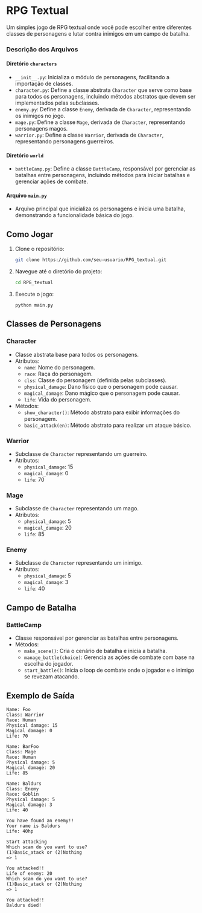 # RPG Textual

Um simples jogo de RPG textual onde você pode escolher entre diferentes classes de personagens e lutar contra inimigos em um campo de batalha.

### Descrição dos Arquivos

#### Diretório `characters`
- `__init__.py`: Inicializa o módulo de personagens, facilitando a importação de classes.
- `character.py`: Define a classe abstrata `Character` que serve como base para todos os personagens, incluindo métodos abstratos que devem ser implementados pelas subclasses.
- `enemy.py`: Define a classe `Enemy`, derivada de `Character`, representando os inimigos no jogo.
- `mage.py`: Define a classe `Mage`, derivada de `Character`, representando personagens magos.
- `warrior.py`: Define a classe `Warrior`, derivada de `Character`, representando personagens guerreiros.

#### Diretório `world`
- `battleCamp.py`: Define a classe `BattleCamp`, responsável por gerenciar as batalhas entre personagens, incluindo métodos para iniciar batalhas e gerenciar ações de combate.

#### Arquivo `main.py`
- Arquivo principal que inicializa os personagens e inicia uma batalha, demonstrando a funcionalidade básica do jogo.

## Como Jogar

1. Clone o repositório:
    ```bash
    git clone https://github.com/seu-usuario/RPG_textual.git
    ```

2. Navegue até o diretório do projeto:
    ```bash
    cd RPG_textual
    ```

3. Execute o jogo:
    ```bash
    python main.py
    ```

## Classes de Personagens

### Character
- Classe abstrata base para todos os personagens.
- Atributos:
  - `name`: Nome do personagem.
  - `race`: Raça do personagem.
  - `clss`: Classe do personagem (definida pelas subclasses).
  - `physical_damage`: Dano físico que o personagem pode causar.
  - `magical_damage`: Dano mágico que o personagem pode causar.
  - `life`: Vida do personagem.
- Métodos:
  - `show_character()`: Método abstrato para exibir informações do personagem.
  - `basic_attack(en)`: Método abstrato para realizar um ataque básico.

### Warrior
- Subclasse de `Character` representando um guerreiro.
- Atributos:
  - `physical_damage`: 15
  - `magical_damage`: 0
  - `life`: 70

### Mage
- Subclasse de `Character` representando um mago.
- Atributos:
  - `physical_damage`: 5
  - `magical_damage`: 20
  - `life`: 85

### Enemy
- Subclasse de `Character` representando um inimigo.
- Atributos:
  - `physical_damage`: 5
  - `magical_damage`: 3
  - `life`: 40

## Campo de Batalha

### BattleCamp
- Classe responsável por gerenciar as batalhas entre personagens.
- Métodos:
  - `make_scene()`: Cria o cenário de batalha e inicia a batalha.
  - `manage_battle(choice)`: Gerencia as ações de combate com base na escolha do jogador.
  - `start_battle()`: Inicia o loop de combate onde o jogador e o inimigo se revezam atacando.

## Exemplo de Saída

```plaintext
Name: Foo
Class: Warrior
Race: Human
Physical damage: 15
Magical damage: 0
Life: 70

Name: BarFoo
Class: Mage
Race: Human
Physical damage: 5
Magical damage: 20
Life: 85

Name: Baldurs
Class: Enemy
Race: Goblin
Physical damage: 5
Magical damage: 3
Life: 40

You have found an enemy!!
Your name is Baldurs
Life: 40hp

Start attacking
Which scam do you want to use?
(1)Basic_atack or (2)Nothing
=> 1

You attacked!!
Life of enemy: 20
Which scam do you want to use?
(1)Basic_atack or (2)Nothing
=> 1

You attacked!!
Baldurs died!

